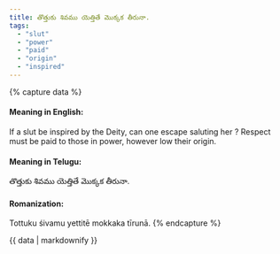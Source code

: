 ```yaml
---
title: తొత్తుకు శివము యెత్తితే మొక్కక తీరునా.
tags:
  - "slut"
  - "power"
  - "paid"
  - "origin"
  - "inspired"
---
```


{% capture data %}
#### Meaning in English:
If a slut be inspired by the Deity, can one escape saluting her ?
Respect must be paid to those in power, however low their origin.

#### Meaning in Telugu:
తొత్తుకు శివము యెత్తితే మొక్కక తీరునా.

#### Romanization:
Tottuku śivamu yettitē mokkaka tīrunā.
{% endcapture %}

{{ data | markdownify }}

